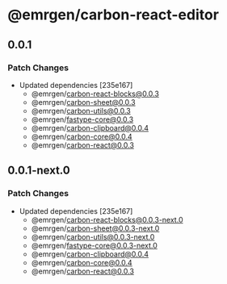 # @emrgen/carbon-react-editor

## 0.0.1

### Patch Changes

- Updated dependencies [235e167]
  - @emrgen/carbon-react-blocks@0.0.3
  - @emrgen/carbon-sheet@0.0.3
  - @emrgen/carbon-utils@0.0.3
  - @emrgen/fastype-core@0.0.3
  - @emrgen/carbon-clipboard@0.0.4
  - @emrgen/carbon-core@0.0.4
  - @emrgen/carbon-react@0.0.3

## 0.0.1-next.0

### Patch Changes

- Updated dependencies [235e167]
  - @emrgen/carbon-react-blocks@0.0.3-next.0
  - @emrgen/carbon-sheet@0.0.3-next.0
  - @emrgen/carbon-utils@0.0.3-next.0
  - @emrgen/fastype-core@0.0.3-next.0
  - @emrgen/carbon-clipboard@0.0.4
  - @emrgen/carbon-core@0.0.4
  - @emrgen/carbon-react@0.0.3
